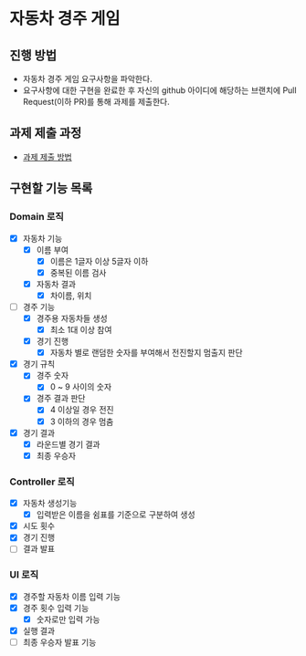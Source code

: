 # 자동차 경주 게임

## 진행 방법

* 자동차 경주 게임 요구사항을 파악한다.
* 요구사항에 대한 구현을 완료한 후 자신의 github 아이디에 해당하는 브랜치에 Pull Request(이하 PR)를 통해 과제를 제출한다.

## 과제 제출 과정

* [과제 제출 방법](https://github.com/next-step/nextstep-docs/tree/master/precourse)

## 구현할 기능 목록

### Domain 로직

* [x] 자동차 기능
    * [x] 이름 부여
        * [x] 이름은 1글자 이상 5글자 이하
        * [x] 중복된 이름 검사
    * [x] 자동차 결과
        * [x] 차이름, 위치
* [ ] 경주 기능
    * [x] 경주용 자동차들 생성
        * [x] 최소 1대 이상 참여
    * [x] 경기 진행
        * [x] 자동차 별로 랜덤한 숫자를 부여해서 전진할지 멈출지 판단
* [x] 경기 규칙
    * [x] 경주 숫자
        * [x] 0 ~ 9 사이의 숫자
    * [x] 경주 결과 판단
        * [x] 4 이상일 경우 전진
        * [x] 3 이하의 경우 멈춤
* [x] 경기 결과
    * [x] 라운드별 경기 결과
    * [x] 최종 우승자

### Controller 로직

* [x] 자동차 생성기능
    * [x] 입력받은 이름을 쉼표를 기준으로 구분하여 생성
* [x] 시도 횟수
* [x] 경기 진행
* [ ] 결과 발표

### UI 로직

* [x] 경주할 자동차 이름 입력 기능
* [x] 경주 횟수 입력 기능
    * [x] 숫자로만 입력 가능
* [x] 실행 결과
* [ ] 최종 우승자 발표 기능
